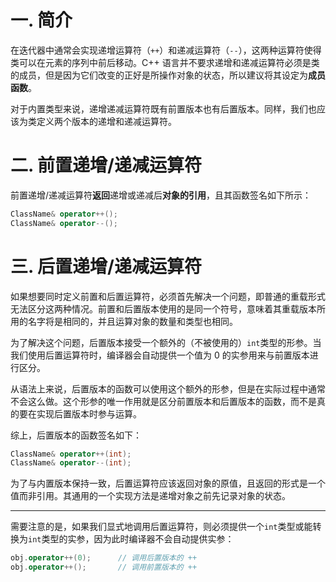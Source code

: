 # 一. 简介

在迭代器中通常会实现递增运算符（`++`）和递减运算符（`--`），这两种运算符使得类可以在元素的序列中前后移动。C++ 语言并不要求递增和递减运算符必须是类的成员，但是因为它们改变的正好是所操作对象的状态，所以建议将其设定为**成员函数**。

对于内置类型来说，递增递减运算符既有前置版本也有后置版本。同样，我们也应该为类定义两个版本的递增和递减运算符。



# 二. 前置递增/递减运算符

前置递增/递减运算符**返回**递增或递减后**对象的引用**，且其函数签名如下所示：

```c++
ClassName& operator++();
ClassName& operator--();
```



# 三. 后置递增/递减运算符

如果想要同时定义前置和后置运算符，必须首先解决一个问题，即普通的重载形式无法区分这两种情况。前置和后置版本使用的是同一个符号，意味着其重载版本所用的名字将是相同的，并且运算对象的数量和类型也相同。

为了解决这个问题，后置版本接受一个额外的（不被使用的）`int`类型的形参。当我们使用后置运算符时，编译器会自动提供一个值为 0 的实参用来与前置版本进行区分。

从语法上来说，后置版本的函数可以使用这个额外的形参，但是在实际过程中通常不会这么做。这个形参的唯一作用就是区分前置版本和后置版本的函数，而不是真的要在实现后置版本时参与运算。

综上，后置版本的函数签名如下：

```c++
ClassName& operator++(int);
ClassName& operator--(int);
```

为了与内置版本保持一致，后置运算符应该返回对象的原值，且返回的形式是一个值而非引用。其通用的一个实现方法是递增对象之前先记录对象的状态。

****

需要注意的是，如果我们显式地调用后置运算符，则必须提供一个`int`类型或能转换为`int`类型的实参，因为此时编译器不会自动提供实参：

```c++
obj.operator++(0);		// 调用后置版本的 ++
obj.operator++();		// 调用前置版本的 ++
```


